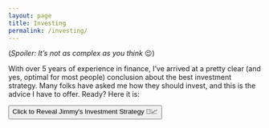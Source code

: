 ```yaml
---
layout: page
title: Investing
permalink: /investing/
---
```


(*Spoiler: It’s not as complex as you think* 😉)

With over 5 years of experience in finance, I’ve arrived at a pretty clear (and yes, optimal for most people) conclusion about the best investment strategy. Many folks have asked me how they should invest, and this is the advice I have to offer. Ready? Here it is:

<div class="spoiler">
  <button onclick="toggleSpoiler()">Click to Reveal Jimmy's Investment Strategy 💼📈</button>
  <div id="secret" style="display: none;">
    <p>All you need is to invest in... wait for it... a <em>low-cost portfolio of stocks that tracks a market-capped index</em> like <strong>VTI</strong>! 🎉 VTI is what you call an exchange-traded fund (ETF). Yep, that’s the big secret. No exotic commodities, no chasing the latest crypto, just the good ol' boring stock market. Trust me, boring is exciting in the world of investing. 😎</p>

    <h4>Dictionary:</h4>

    <p><strong>Low-cost portfolio</strong> - Cheap investments that don’t eat up your profits.</p>

    <p><strong>Stocks</strong> - Pieces of a company you can own, like pizza slices.</p>

    <p><strong>Market-capped index</strong> - A list of companies ranked by their size.</p>

    <p><strong>Index</strong> - A group of companies bundled together like a playlist.</p>

    <p><strong>VTI</strong> - An all-in-one fund that covers the whole U.S. stock market.</p>

    <p><strong>ETF</strong> - A basket of stocks or other assets you can trade like a single stock, giving you a diversified investment in one move.</p>



    <h4>FAQ:</h4>
    
    <p><strong>Q: How do I time the market perfectly? ⏰</strong><br>
    A: Easy! Grab a time machine, hit up some future stock prices, and voilà! 🚀 In reality? Nobody knows. So, uh, don't try. 😅</p>  

    <p><strong>Q: Should I invest in the next big meme stock? 📉🚀</strong><br>
    A: Only if you enjoy roller coasters and heartbreak 💔. Stick to the market index unless you’re craving chaos.</p>  

    <p><strong>Q: Can I get rich quick? 💸</strong><br>
    A: Sure, if you win the lottery 🎰. But otherwise, slow and steady wins the race (think tortoise, not rabbit 🐢🐇).</p>  

    <p><strong>Q: Do I need an MBA to understand investing? 🎓</strong><br>
    A: Nope. You just need to know how to read, click a few buttons, and not freak out when things get bumpy. 😅</p>  

    <p><strong>Q: How much should I invest? 💰</strong><br>
    A: As much as you can without selling your kidneys 😬. Start with what you have and let compound interest do its magic ✨. Oh, and ummm yeah, have <strong>3–6 months' worth</strong> of monthly expenses saved up—that’s money for emergencies, not for investing. 🚑</p>

    <p><strong>Q: Can I invest in something cooler? Like space stocks or dinosaur DNA? 🦖🪐</strong><br>
    A: Think about it, you're now an investor in all public U.S. companies—how cool is that? 😎 Unless it becomes possible to construct a Death Star, I’d stick to boring ol' index funds. They're cooler than you think!</p>

    <p><strong>Q: Should I invest in VTI or VOO? 🤔</strong><br>
    A: Ah, yes, the age-old debate on <a href="https://www.reddit.com/r/bogleheads/" target="_blank">r/Bogleheads</a> 💭. It’s like arguing whether pineapple belongs on pizza 🍍🍕—people get really passionate about it, but honestly, in the grand scheme of things, it doesn’t make much difference. Over the long term, you’ll likely see very similar performances, so just pick what you like and stick with it. Don’t stress too much—both are great choices!</p>

    <p><strong>Q: But VTI is just the index for the total U.S. market—what about the rest of the world? 🌍</strong><br>
    A: Fine, fine... if you want to capture the <em>whole</em> world, then invest in <strong>VT</strong> (Vanguard Total World Stock ETF). It’s like VTI but with a passport. 🌏✈️</p>

    <p><strong>Q: But aren’t I missing out on tax credits by just investing in VT? 🧐</strong><br>
    A: Alright, you’re making this more complicated than it needs to be 😅. But yes, if you want to go the extra mile, you can diversify <strong>VTI</strong> with <strong>VXUS</strong> (Vanguard Total International Stock ETF). My recommendation to invest in <strong>VTI</strong> still stands, though. It’s simple and gets the job done! 💪</p>

    <p>There’s a depth of literature and analyses 📚 that goes into why investing in a low-cost portfolio of stocks that tracks a market-capped index would be an optimal choice from both a game-theoretic and statistical perspective, but I may elucidate on those in future blog posts. Stay tuned! 🔍</p>


  </div>
</div>

<script>
function toggleSpoiler() {
  var secret = document.getElementById("secret");
  if (secret.style.display === "none") {
    secret.style.display = "block";
  } else {
    secret.style.display = "none";
  }
}
</script>
